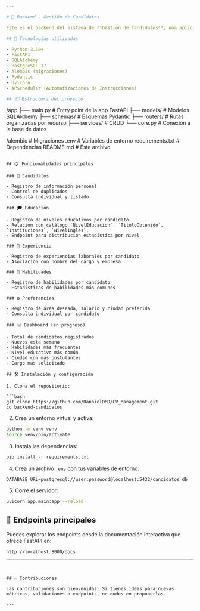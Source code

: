 ```yaml
---

# 📂 Backend - Gestión de Candidatos

Este es el backend del sistema de **Gestión de Candidatos**, una aplicación diseñada para registrar, almacenar y analizar hojas de vida. Se estructura mediante una API REST que permite el registro y administración de candidatos, su información académica, laboral, habilidades y preferencias.

## 🚀 Tecnologías utilizadas

- Python 3.10+
- FastAPI
- SQLAlchemy
- PostgreSQL 17
- Alembic (migraciones)
- Pydantic
- Uvicorn
- APScheduler (Automatizaciones de Instrucciones)

## 📦 Estructura del proyecto

```
/app
  ├── main.py                # Entry point de la app FastAPI
  ├── models/                # Modelos SQLAlchemy
  ├── schemas/               # Esquemas Pydantic
  ├── routers/               # Rutas organizadas por recurso
  ├── services/              # CRUD 
  └── core.py            # Conexión a la base de datos

/alembic                     # Migraciones
.env                        # Variables de entorno
requirements.txt            # Dependencias
README.md                   # Este archivo
```

## 📋 Funcionalidades principales

### 👤 Candidatos

- Registro de información personal
- Control de duplicados
- Consulta individual y listado

### 🎓 Educación

- Registro de niveles educativos por candidato
- Relación con catálogo `NivelEducacion`, `TituloObtenido`, `Instituciones`, `NivelIngles`,  
- Endpoint para distribución estadística por nivel

### 💼 Experiencia

- Registro de experiencias laborales por candidato
- Asociación con nombre del cargo y empresa

### 🧠 Habilidades

- Registro de habilidades por candidato
- Estadísticas de habilidades más comunes

### ⚙️ Preferencias

- Registro de área deseada, salario y ciudad preferida
- Consulta individual por candidato

### 📊 Dashboard (en progreso)

- Total de candidatos registrados
- Nuevos esta semana
- Habilidades más frecuentes
- Nivel educativo más común
- Ciudad con más postulantes
- Cargo más solicitado

## 🛠️ Instalación y configuración

1. Clona el repositorio:

```bash
git clone https://github.com/DannielDMD/CV_Management.git
cd backend-candidatos
```

2. Crea un entorno virtual y activa:

```bash
python -m venv venv
source venv/bin/activate
```

3. Instala las dependencias:

```bash
pip install -r requirements.txt
```

4. Crea un archivo `.env` con tus variables de entorno:

```
DATABASE_URL=postgresql://user:password@localhost:5432/candidatos_db
```


5. Corre el servidor:

```bash
uvicorn app.main:app --reload
```

## 🧪 Endpoints principales

Puedes explorar los endpoints desde la documentación interactiva que ofrece FastAPI en:

```
http://localhost:8000/docs
```

---
```


## ✍️ Contribuciones

Las contribuciones son bienvenidas. Si tienes ideas para nuevas métricas, validaciones o endpoints, no dudes en proponerlas.

---
